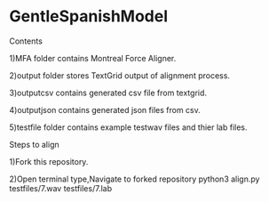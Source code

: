 # GentleSpanishModel

Contents

1)MFA folder contains Montreal Force Aligner.

2)output folder stores TextGrid output of alignment process.

3)outputcsv contains generated csv file from textgrid.

4)outputjson contains generated json files from csv.

5)testfile folder contains example testwav files and thier lab files.

Steps to align

1)Fork this repository.

2)Open terminal type,Navigate to forked repository python3 align.py testfiles/7.wav testfiles/7.lab

